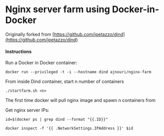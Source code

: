 # Nginx server farm using Docker-in-Docker


Originally forked from [https://github.com/jpetazzo/dind](https://github.com/jpetazzo/dind) 

#### Instructions

Run a Docker in Docker container:  

	docker run --privileged -t -i --hostname dind ajnouri/nginx-farm

From inside Dind container, start n number of containers

	./startfarm.sh <n>

The first time docker will pull nginx image and spawn n containers from  

Get nginx server IPs:  

	id=$(docker ps | grep dind --format "{{.ID}}"
       
	docker inspect -f '{{ .NetworkSettings.IPAddress }}' $id  
	


